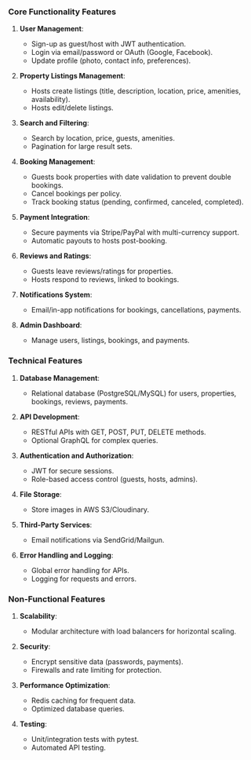 ### Core Functionality Features

1. **User Management**:

   - Sign-up as guest/host with JWT authentication.
   - Login via email/password or OAuth (Google, Facebook).
   - Update profile (photo, contact info, preferences).

2. **Property Listings Management**:

   - Hosts create listings (title, description, location, price, amenities, availability).
   - Hosts edit/delete listings.

3. **Search and Filtering**:

   - Search by location, price, guests, amenities.
   - Pagination for large result sets.

4. **Booking Management**:

   - Guests book properties with date validation to prevent double bookings.
   - Cancel bookings per policy.
   - Track booking status (pending, confirmed, canceled, completed).

5. **Payment Integration**:

   - Secure payments via Stripe/PayPal with multi-currency support.
   - Automatic payouts to hosts post-booking.

6. **Reviews and Ratings**:

   - Guests leave reviews/ratings for properties.
   - Hosts respond to reviews, linked to bookings.

7. **Notifications System**:

   - Email/in-app notifications for bookings, cancellations, payments.

8. **Admin Dashboard**:
   - Manage users, listings, bookings, and payments.

### Technical Features

1. **Database Management**:

   - Relational database (PostgreSQL/MySQL) for users, properties, bookings, reviews, payments.

2. **API Development**:

   - RESTful APIs with GET, POST, PUT, DELETE methods.
   - Optional GraphQL for complex queries.

3. **Authentication and Authorization**:

   - JWT for secure sessions.
   - Role-based access control (guests, hosts, admins).

4. **File Storage**:

   - Store images in AWS S3/Cloudinary.

5. **Third-Party Services**:

   - Email notifications via SendGrid/Mailgun.

6. **Error Handling and Logging**:
   - Global error handling for APIs.
   - Logging for requests and errors.

### Non-Functional Features

1. **Scalability**:

   - Modular architecture with load balancers for horizontal scaling.

2. **Security**:

   - Encrypt sensitive data (passwords, payments).
   - Firewalls and rate limiting for protection.

3. **Performance Optimization**:

   - Redis caching for frequent data.
   - Optimized database queries.

4. **Testing**:
   - Unit/integration tests with pytest.
   - Automated API testing.
